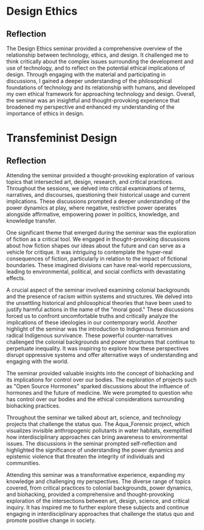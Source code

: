 # Design Ethics

## Reflection

The Design Ethics seminar provided a comprehensive overview of the relationship between technology, ethics, and design. It challenged me to think critically about the complex issues surrounding the development and use of technology, and to reflect on the potential ethical implications of design. Through engaging with the material and participating in discussions, I gained a deeper understanding of the philosophical foundations of technology and its relationship with humans, and developed my own ethical framework for approaching technology and design. Overall, the seminar was an insightful and thought-provoking experience that broadened my perspective and enhanced my understanding of the importance of ethics in design.

# Transfeminist Design

## Reflection

Attending the seminar provided a thought-provoking exploration of various topics that intersected art, design, research, and critical practices. Throughout the sessions, we delved into critical examinations of terms, narratives, and discourses, questioning their historical usage and current implications. These discussions prompted a deeper understanding of the power dynamics at play, where negative, restrictive power operates alongside affirmative, empowering power in politics, knowledge, and knowledge transfer.

One significant theme that emerged during the seminar was the exploration of fiction as a critical tool. We engaged in thought-provoking discussions about how fiction shapes our ideas about the future and can serve as a vehicle for critique. It was intriguing to contemplate the hyper-real consequences of fiction, particularly in relation to the impact of fictional boundaries. These imagined divisions can have real-world repercussions, leading to environmental, political, and social conflicts with devastating effects.

A crucial aspect of the seminar involved examining colonial backgrounds and the presence of racism within systems and structures. We delved into the unsettling historical and philosophical theories that have been used to justify harmful actions in the name of the "moral good." These discussions forced us to confront uncomfortable truths and critically analyze the implications of these ideologies in our contemporary world. Another highlight of the seminar was the introduction to Indigenous feminism and radical Indigenous survivance. These powerful counter-narratives challenged the colonial backgrounds and power structures that continue to perpetuate inequality. It was inspiring to explore how these perspectives disrupt oppressive systems and offer alternative ways of understanding and engaging with the world.

The seminar provided valuable insights into the concept of biohacking and its implications for control over our bodies. The exploration of projects such as "Open Source Hormones" sparked discussions about the influence of hormones and the future of medicine. We were prompted to question who has control over our bodies and the ethical considerations surrounding biohacking practices.

Throughout the seminar we talked about art, science, and technology projects that challenge the status quo. The Aqua_Forensic project, which visualizes invisible anthropogenic pollutants in water habitats, exemplified how interdisciplinary approaches can bring awareness to environmental issues. The discussions in the seminar prompted self-reflection and highlighted the significance of understanding the power dynamics and epistemic violence that threaten the integrity of individuals and communities.

Attending this seminar was a transformative experience, expanding my knowledge and challenging my perspectives. The diverse range of topics covered, from critical practices to colonial backgrounds, power dynamics, and biohacking, provided a comprehensive and thought-provoking exploration of the intersections between art, design, science, and critical inquiry. It has inspired me to further explore these subjects and continue engaging in interdisciplinary approaches that challenge the status quo and promote positive change in society.

